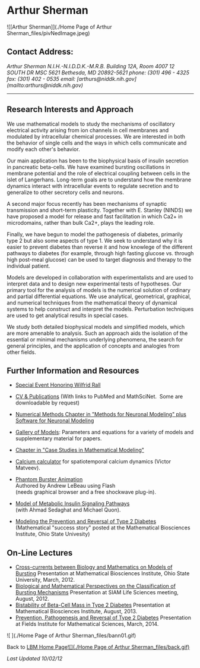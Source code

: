 # Arthur Sherman

![[Arthur Sherman]](./Home Page of Arthur Sherman_files/pivNedImage.jpeg)  

## Contact Address:

<address>  
Arthur Sherman  
N.I.H.-N.I.D.D.K.-M.R.B.  
Building 12A, Room 4007  
12 SOUTH DR MSC 5621  
Bethesda, MD 20892-5621  
phone: (301) 496 - 4325  
fax: (301) 402 - 0535  
email: [arthurs@niddk.nih.gov](mailto:arthurs@niddk.nih.gov)</address>

* * *

## Research Interests and Approach

We use mathematical models to study the mechanisms of oscillatory electrical activity arising from ion channels in cell membranes and modulated by intracellular chemical processes. We are interested in both the behavior of single cells and the ways in which cells communicate and modify each other's behavior.

Our main application has been to the biophysical basis of insulin secretion in pancreatic beta-cells. We have examined bursting oscillations in membrane potential and the role of electrical coupling between cells in the islet of Langerhans. Long-term goals are to understand how the membrane dynamics interact with intracellular events to regulate secretion and to generalize to other secretory cells and neurons.

A second major focus recently has been mechanisms of synaptic transmission and short-term plasticity. Together with E. Stanley (NINDS) we have proposed a model for release and fast facilitation in which Ca2+ in microdomains, rather than bulk Ca2+, plays the leading role.

Finally, we have begun to model the pathogenesis of diabetes, primarily type 2 but also some aspects of type 1. We seek to understand why it is easier to prevent diabetes than reverse it and how knowlege of the different pathways to diabetes (for example, through high fasting glucose vs. through high post-meal glucose) can be used to target diagnosis and therapy to the individual patient.

Models are developed in collaboration with experimentalists and are used to interpret data and to design new experimental tests of hypotheses. Our primary tool for the analysis of models is the numerical solution of ordinary and partial differential equations. We use analytical, geometrical, graphical, and numerical techniques from the mathematical theory of dynamical systems to help construct and interpret the models. Perturbation techniques are used to get analytical results in special cases.

We study both detailed biophysical models and simplified models, which are more amenable to analysis. Such an approach aids the isolation of the essential or minimal mechanisms underlying phenomena, the search for general principles, and the application of concepts and analogies from other fields.

## Further Information and Resources

*   [Special Event Honoring Wilfrid Rall](http://mrb.niddk.nih.gov/sherman/RallEventSchedule/index.html)
*   [CV & Publications](http://mrb.niddk.nih.gov/sherman/CV.html) (With links to PubMed and MathSciNet.  Some are downloadable by request)
*   [Numerical Methods Chapter in "Methods for Neuronal Modeling" plus Software for Neuronal Modeling](http://mrb.niddk.nih.gov/sherman/Numerics.html)
*   [Gallery of Models](http://mrb.niddk.nih.gov/sherman/gallery/index.html): Parameters and equations for a variety of models and supplementary material for papers.
*   [Chapter in "Case Studies in Mathematical Modeling"](http://mrb.niddk.nih.gov/sherman/Utah.html)
*   [Calcium calculator](https://web.njit.edu/~matveev/) for spatiotemporal calcium dynamics (Victor Matveev).  

*   [Phantom Burster Animation](http://mrb.niddk.nih.gov/sherman/phantoms/phantom4.html)  
    Authored by Andrew LeBeau using Flash  
    (needs graphical browser and a free shockwave plug-in).
*   [Model of Metabolic Insulin Signaling Pathways](http://mrb.niddk.nih.gov/sherman/Insulin.html)  
    (with Ahmad Sedaghat and Michael Quon).
*   [Modeling the Prevention and Reversal of Type 2 Diabetes](https://mbi.osu.edu/resources/success-stories/modeling-prevention-and-reversal-type-2-diabetes/)  
    (Mathematical "success story" posted at the Mathematical Biosciences Institute, Ohio State Univesity)

## On-Line Lectures

*   [Cross-currents between Biology and Mathematics on Models of Bursting](https://video.mbi.ohio-state.edu/video/player/?id=338) Presentation at Mathematical Biosciences Institute, Ohio State University, March, 2012.
*   [Biological and Mathematical Perspectives on the Classification of Bursting Mechanisms](https://www.pathlms.com/siam/courses/2724/sections/3618) Presentation at SIAM Life Sciences meeting, August, 2012.
*   [Bistability of Beta-Cell Mass in Type 2 Diabetes](https://mbi.osu.edu/video/player/?id=2741&title=Bistability+of+Beta+Cell+Mass+in+Diabetes) Presentation at Mathematical Biosciences Institute, August, 2013.
*   [Prevention, Pathogenesis and Reversal of Type 2 Diabetes](http://www.fields.utoronto.ca/video-archive/2014/03/259-3080) Presentation at Fields Institute for Mathematical Sciences, March, 2014.

![ ](./Home Page of Arthur Sherman_files/bann01.gif)

Back to [LBM Home Page](http://mrb.niddk.nih.gov/)[![](./Home Page of Arthur Sherman_files/back.gif)](http://mrb.niddk.nih.gov/)

_Last Updated 10/02/12_
